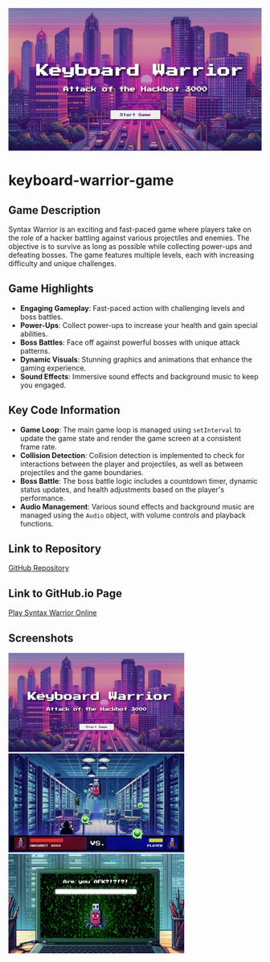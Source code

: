 ![Title](./README/Screenshot1.jpeg)

# keyboard-warrior-game

## Game Description

Syntax Warrior is an exciting and fast-paced game where players take on the role of a hacker battling against various projectiles and enemies. The objective is to survive as long as possible while collecting power-ups and defeating bosses. The game features multiple levels, each with increasing difficulty and unique challenges.

## Game Highlights

- **Engaging Gameplay**: Fast-paced action with challenging levels and boss battles.
- **Power-Ups**: Collect power-ups to increase your health and gain special abilities.
- **Boss Battles**: Face off against powerful bosses with unique attack patterns.
- **Dynamic Visuals**: Stunning graphics and animations that enhance the gaming experience.
- **Sound Effects**: Immersive sound effects and background music to keep you engaged.

## Key Code Information

- **Game Loop**: The main game loop is managed using `setInterval` to update the game state and render the game screen at a consistent frame rate.
- **Collision Detection**: Collision detection is implemented to check for interactions between the player and projectiles, as well as between projectiles and the game boundaries.
- **Boss Battle**: The boss battle logic includes a countdown timer, dynamic status updates, and health adjustments based on the player's performance.
- **Audio Management**: Various sound effects and background music are managed using the `Audio` object, with volume controls and playback functions.

## Link to Repository

[GitHub Repository](https://github.com/hesersu/syntax-warrior-game)

## Link to GitHub.io Page

[Play Syntax Warrior Online](https://hesersu.github.io/syntax-warrior-game)

## Screenshots

<img src="./README/Screenshot1.jpeg" alt="Screenshot 1" width="350"/>
&ensp;
<img src="./README/Screenshot2.jpeg" alt="Screenshot 2" width="350"/>
&ensp;
<img src="./README/Screenshot3.jpeg" alt="Screenshot 3" width="350"/>
